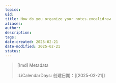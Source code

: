 ```yaml
---
topics: 
uid: 
title: How do you organize your notes.excalidraw
aliases: 
author: 
description: 
tags: 
date-created: 2025-02-21
date-modified: 2025-02-21
status: 
---
```


> [!md] Metadata
>
>
> :LiCalendarDays: 创建日期：[[2025-02-21]]
